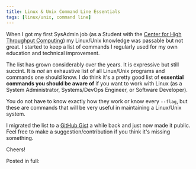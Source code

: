 ```yaml
---
title: Linux & Unix Command Line Essentials
tags: [linux/unix, command line]
---
```


When I got my first SysAdmin job (as a Student with the [Center for High Throughput Computing](http://chtc.cs.wisc.edu))
my Linux/Unix knowledge was passable but not great. I started to keep a list of commands I regularly used for my own education
and technical improvement.

The list has grown considerably over the years. It is expressive but still succint. It is *not* an exhaustive list of
all Linux/Unix programs and commands one should know. I do think it's a pretty good list of **essential commands you should be aware of**
if you want to work with Linux (as a System Administrator, Systems/DevOps Engineer, or Software Developer).

You do not have to know exactly how they work or know every `--flag`, but these are commands that will be very useful in maintaining
a Linux/Unix system.

I migrated the list to a [GitHub Gist](https://gist.github.com/dcchambers/482bb55e0b20c55435a5c4658adde8c0) a while back and just
now made it public. Feel free to make a suggestion/contribution if you think it's missing something.

Cheers!

Posted in full:

<script src="https://gist.github.com/dcchambers/482bb55e0b20c55435a5c4658adde8c0.js"></script>
